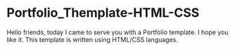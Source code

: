 # Portfolio_Themplate-HTML-CSS
Hello friends, today I came to serve you with a Portfolio template. I hope you like it. This template is written using HTML/CSS languages.
